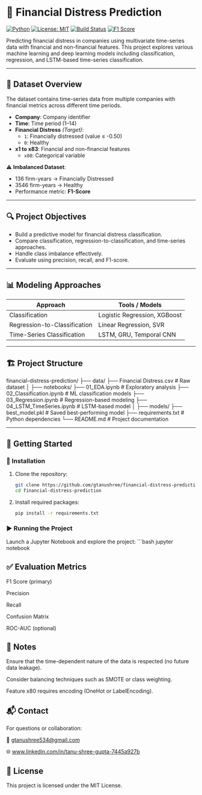 # 💼 Financial Distress Prediction

[![Python](https://img.shields.io/badge/Python-3.8%2B-blue.svg)](https://www.python.org/)
[![License: MIT](https://img.shields.io/badge/License-MIT-green.svg)](https://opensource.org/licenses/MIT)
[![Build Status](https://img.shields.io/badge/Status-Active-brightgreen.svg)]()
[![F1 Score](https://img.shields.io/badge/Evaluation-F1--Score-important)]()

Predicting financial distress in companies using multivariate time-series data with financial and non-financial features. This project explores various machine learning and deep learning models including classification, regression, and LSTM-based time-series classification.

---

## 📁 Dataset Overview

The dataset contains time-series data from multiple companies with financial metrics across different time periods.

- **Company**: Company identifier
- **Time**: Time period (1–14)
- **Financial Distress** *(Target)*:
  - `1`: Financially distressed (value ≤ -0.50)
  - `0`: Healthy
- **x1 to x83**: Financial and non-financial features  
  - `x80`: Categorical variable

⚠️ **Imbalanced Dataset**:
- 136 firm-years → Financially Distressed  
- 3546 firm-years → Healthy  
- Performance metric: **F1-Score**

---

## 🔍 Project Objectives

- Build a predictive model for financial distress classification.
- Compare classification, regression-to-classification, and time-series approaches.
- Handle class imbalance effectively.
- Evaluate using precision, recall, and F1-score.

---

## 📊 Modeling Approaches

| Approach                        | Tools / Models                   |
|-------------------------------|----------------------------------|
| Classification                | Logistic Regression, XGBoost     |
| Regression-to-Classification | Linear Regression, SVR           |
| Time-Series Classification    | LSTM, GRU, Temporal CNN          |

---

## 🏗️ Project Structure

financial-distress-prediction/
├── data/
├── Financial Distress.csv # Raw dataset
│ 
├── notebooks/
├── 01_EDA.ipynb # Exploratory analysis
├── 02_Classification.ipynb # ML classification models
├── 03_Regression.ipynb # Regression-based modeling
├── 04_LSTM_TimeSeries.ipynb # LSTM-based model
│
├── models/
├── best_model.pkl # Saved best-performing model
├── requirements.txt # Python dependencies
└── README.md # Project documentation

---

## 🚀 Getting Started

### 🔧 Installation

1. Clone the repository:
   ```bash
   git clone https://github.com/gtanushree/financial-distress-prediction.git
   cd financial-distress-prediction

2. Install required packages:
    ```bash
    pip install -r requirements.txt

### ▶️ Running the Project
Launch a Jupyter Notebook and explore the project:
    ```bash
    jupyter notebook

## ✅ Evaluation Metrics
F1 Score (primary)

Precision

Recall

Confusion Matrix

ROC-AUC (optional)

## 📌 Notes
Ensure that the time-dependent nature of the data is respected (no future data leakage).

Consider balancing techniques such as SMOTE or class weighting.

Feature x80 requires encoding (OneHot or LabelEncoding).

## 📬 Contact
For questions or collaboration:

📧 gtanushree534@gmail.com

🌐 www.linkedin.com/in/tanu-shree-gupta-7445a927b

## 📝 License
This project is licensed under the MIT License.
   

